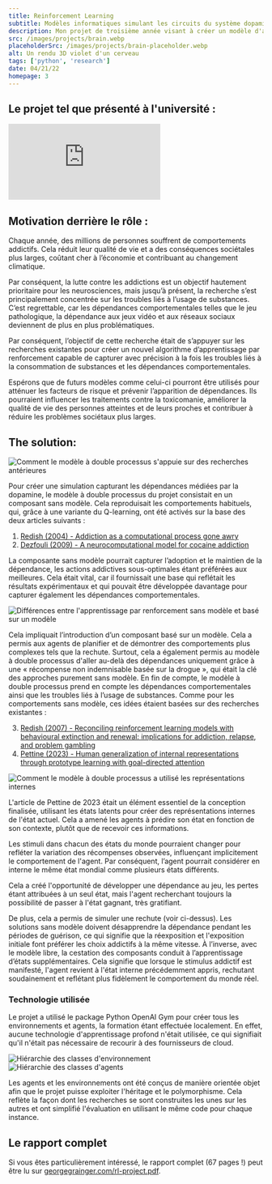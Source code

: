 ```yaml
---
title: Reinforcement Learning
subtitle: Modèles informatiques simulant les circuits du système dopaminergique dans le cerveau
description: Mon projet de troisième année visant à créer un modèle d'apprentissage par renforcement plus holistique qui pourrait simuler l'adoption et la progression de la toxicomanie et des troubles liés au jeu. En identifiant les principaux facteurs de risque, cette recherche pourrait aider à réduire l'impact de la dépendance sur les individus et la société en général.
src: /images/projects/brain.webp
placeholderSrc: /images/projects/brain-placeholder.webp
alt: Un rendu 3D violet d'un cerveau
tags: ['python', 'research']
date: 04/21/22
homepage: 3
---
```


<script>
    import LazyImage from '$lib/components/LazyImage.svelte';
    import mfmb from '$lib/assets/projects/reinforcement-learning/mf_vs_mb.svg';
    import designInfluence from '$lib/assets/projects/reinforcement-learning/design_influence.svg';
    import design from '$lib/assets/projects/reinforcement-learning/design.svg';
    import results from '$lib/assets/projects/reinforcement-learning/relapse.png';
    import resultsPlaceholder from '$lib/assets/projects/reinforcement-learning/relapse-placeholder.png';
    import agentHierarchy from '$lib/assets/projects/reinforcement-learning/agent_hierarchy.svg';
    import envHierarchy from '$lib/assets/projects/reinforcement-learning/environment_hierarchy.svg';
</script>

## Le projet tel que présenté à l'université :

<iframe src="https://www.youtube.com/embed/-Jsgl17cXuQ?si=SLcUPA5oBz7xd7bv" title="YouTube video player" frameborder="0" allow="accelerometer; autoplay; clipboard-write; encrypted-media; gyroscope; picture-in-picture; web-share" allowfullscreen></iframe>

## Motivation derrière le rôle :

Chaque année, des millions de personnes souffrent de comportements addictifs. Cela réduit leur qualité de vie et a des conséquences sociétales plus larges, coûtant cher à l’économie et contribuant au changement climatique.

Par conséquent, la lutte contre les addictions est un objectif hautement prioritaire pour les neurosciences, mais jusqu’à présent, la recherche s’est principalement concentrée sur les troubles liés à l’usage de substances. C’est regrettable, car les dépendances comportementales telles que le jeu pathologique, la dépendance aux jeux vidéo et aux réseaux sociaux deviennent de plus en plus problématiques.

Par conséquent, l’objectif de cette recherche était de s’appuyer sur les recherches existantes pour créer un nouvel algorithme d’apprentissage par renforcement capable de capturer avec précision à la fois les troubles liés à la consommation de substances et les dépendances comportementales.

Espérons que de futurs modèles comme celui-ci pourront être utilisés pour atténuer les facteurs de risque et prévenir l’apparition de dépendances. Ils pourraient influencer les traitements contre la toxicomanie, améliorer la qualité de vie des personnes atteintes et de leurs proches et contribuer à réduire les problèmes sociétaux plus larges.

## The solution:

<img src={designInfluence} alt="Comment le modèle à double processus s'appuie sur des recherches antérieures" loading="lazy" />

Pour créer une simulation capturant les dépendances médiées par la dopamine, le modèle à double processus du projet consistait en un composant sans modèle. Cela reproduisait les comportements habituels, qui, grâce à une variante du Q-learning, ont été activés sur la base des deux articles suivants :

1. [Redish (2004) - Addiction as a computational process gone awry](https://pubmed.ncbi.nlm.nih.gov/15591205/)
2. [Dezfouli (2009) - A neurocomputational model for cocaine addiction](https://pubmed.ncbi.nlm.nih.gov/19635010/)

La composante sans modèle pourrait capturer l’adoption et le maintien de la dépendance, les actions addictives sous-optimales étant préférées aux meilleures. Cela était vital, car il fournissait une base qui reflétait les résultats expérimentaux et qui pouvait être développée davantage pour capturer également les dépendances comportementales.

<img src={mfmb} alt="Différences entre l'apprentissage par renforcement sans modèle et basé sur un modèle" loading="lazy" />

Cela impliquait l’introduction d’un composant basé sur un modèle. Cela a permis aux agents de planifier et de démontrer des comportements plus complexes tels que la rechute. Surtout, cela a également permis au modèle à double processus d'aller au-delà des dépendances uniquement grâce à une « récompense non indemnisable basée sur la drogue », qui était la clé des approches purement sans modèle. En fin de compte, le modèle à double processus prend en compte les dépendances comportementales ainsi que les troubles liés à l’usage de substances. Comme pour les comportements sans modèle, ces idées étaient basées sur des recherches existantes :

3. [Redish (2007) - Reconciling reinforcement learning models with behavioural extinction and renewal: implications for addiction, relapse, and problem gambling](https://pubmed.ncbi.nlm.nih.gov/17638506/)
4. [Pettine (2023) - Human generalization of internal representations through prototype learning with goal-directed attention](https://www.nature.com/articles/s41562-023-01543-7)

<img src={design} alt="Comment le modèle à double processus a utilisé les représentations internes" loading="lazy" />

L'article de Pettine de 2023 était un élément essentiel de la conception finalisée, utilisant les états latents pour créer des représentations internes de l'état actuel. Cela a amené les agents à prédire son état en fonction de son contexte, plutôt que de recevoir ces informations.

Les stimuli dans chacun des états du monde pourraient changer pour refléter la variation des récompenses observées, influençant implicitement le comportement de l'agent. Par conséquent, l’agent pourrait considérer en interne le même état mondial comme plusieurs états différents.

Cela a créé l'opportunité de développer une dépendance au jeu, les pertes étant attribuées à un seul état, mais l'agent recherchant toujours la possibilité de passer à l'état gagnant, très gratifiant.

<LazyImage src={results} placeholderSrc={resultsPlaceholder} alt="Illustration selon laquelle le modèle à double processus était le seul capable de capturer les rechutes" loading="lazy" />

De plus, cela a permis de simuler une rechute (voir ci-dessus). Les solutions sans modèle doivent désapprendre la dépendance pendant les périodes de guérison, ce qui signifie que la réexposition et l'exposition initiale font préférer les choix addictifs à la même vitesse. À l’inverse, avec le modèle libre, la cestation des composants conduit à l’apprentissage d’états supplémentaires. Cela signifie que lorsque le stimulus addictif est manifesté, l'agent revient à l'état interne précédemment appris, rechutant soudainement et reflétant plus fidèlement le comportement du monde réel.

### Technologie utilisée

Le projet a utilisé le package Python OpenAI Gym pour créer tous les environnements et agents, la formation étant effectuée localement. En effet, aucune technologie d'apprentissage profond n'était utilisée, ce qui signifiait qu'il n'était pas nécessaire de recourir à des fournisseurs de cloud.

<img src={envHierarchy} alt="Hiérarchie des classes d'environnement" loading="lazy" />
<img src={agentHierarchy} alt="Hiérarchie des classes d'agents" loading="lazy" />

Les agents et les environnements ont été conçus de manière orientée objet afin que le projet puisse exploiter l'héritage et le polymorphisme. Cela reflète la façon dont les recherches se sont construites les unes sur les autres et ont simplifié l'évaluation en utilisant le même code pour chaque instance.

## Le rapport complet

Si vous êtes particulièrement intéressé, le rapport complet (67 pages !) peut être lu sur <a href="/rl-project.pdf" target="_blank">georgegrainger.com/rl-project.pdf</a>.
